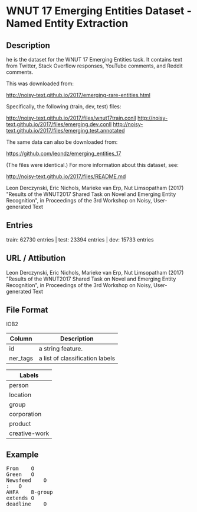 # WNUT 17 Emerging Entities Dataset - Named Entity Extraction
## Description
he is the dataset for the WNUT 17 Emerging Entities task.  It contains text
from Twitter, Stack Overflow responses, YouTube comments, and Reddit comments.

This was downloaded from:

http://noisy-text.github.io/2017/emerging-rare-entities.html

Specifically, the following (train, dev, test) files:

http://noisy-text.github.io/2017/files/wnut17train.conll
http://noisy-text.github.io/2017/files/emerging.dev.conll
http://noisy-text.github.io/2017/files/emerging.test.annotated

The same data can also be downloaded from:

https://github.com/leondz/emerging_entities_17

(The files were identical.) For more information about this dataset, see:

http://noisy-text.github.io/2017/files/README.md


Leon Derczynski, Eric Nichols, Marieke van Erp, Nut Limsopatham (2017)
"Results of the WNUT2017 Shared Task on Novel and Emerging Entity Recognition",
in Proceedings of the 3rd Workshop on Noisy, User-generated Text

## Entries
train: 62730 entries  | test:  23394 entries | dev: 15733 entries


## URL / Attibution

Leon Derczynski, Eric Nichols, Marieke van Erp, Nut Limsopatham (2017)
"Results of the WNUT2017 Shared Task on Novel and Emerging Entity Recognition",
in Proceedings of the 3rd Workshop on Noisy, User-generated Text


## File Format
IOB2 

| Column | Description        |
| ----- | ------------------ |
|id | a string feature. |
|ner_tags| a list of classification labels|


| Labels |
| ------ |
| person
| location
| group
| corporation
| product
| creative-work


## Example
<pre>
From	O
Green	O
Newsfeed	O
:	O
AHFA	B-group
extends	O
deadline	O
</pre>